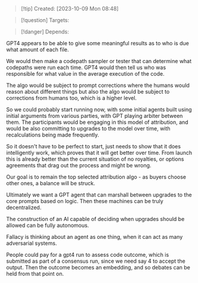 
>[!tip] Created: [2023-10-09 Mon 08:48]

>[!question] Targets: 

>[!danger] Depends: 

GPT4 appears to be able to give some meaningful results as to who is due what amount of each file.

We would then make a codepath sampler or tester that can determine what codepaths were run each time.  GPT4 would then tell us who was responsible for what value in the average execution of the code.  

The algo would be subject to prompt corrections where the humans would reason about different things but also the algo would be subject to corrections from humans too, which is a higher level.

So we could probably start running now, with some initial agents built using initial arguments from various parties, with GPT playing arbiter between them. The participants would be engaging in this model of attribution, and would be also committing to upgrades to the model over time, with recalculations being made frequently.

So it doesn't have to be perfect to start, just needs to show that it does intelligently work, which proves that it will get better over time.  From launch this is already better than the current situation of no royalties, or options agreements that drag out the process and might be wrong.

Our goal is to remain the top selected attribution algo - as buyers choose other ones, a balance will be struck.

Ultimately we want a GPT agent that can marshall between upgrades to the core prompts based on logic.  Then these machines can be truly decentralized.

The construction of an AI capable of deciding when upgrades should be allowed can be fully autonomous.

Fallacy is thinking about an agent as one thing, when it can act as many adversarial systems.

People could pay for a gpt4 run to assess code outcome, which is submitted as part of a consensus run, since we need say 4 to accept the output.  Then the outcome becomes an embedding, and so debates can be held from that point on.